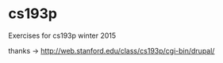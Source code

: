 # cs193p
Exercises for cs193p winter 2015


thanks -> http://web.stanford.edu/class/cs193p/cgi-bin/drupal/
